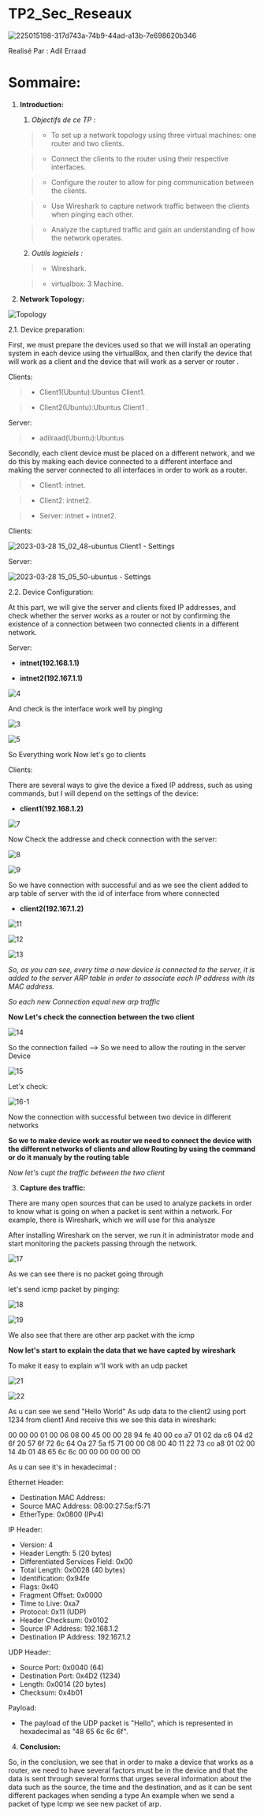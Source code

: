 # TP2_Sec_Reseaux
![225015198-317d743a-74b9-44ad-a13b-7e698620b346](https://user-images.githubusercontent.com/99618982/228326792-b9cef933-9357-469b-9509-8b163bd05045.jpeg)

Realisé Par : Adil Erraad

# Sommaire:

 1. **Introduction:**
 
    1. *Objectifs de ce TP :*
    
    >
    > - To set up a network topology using three virtual machines: one router and two clients.
    
    > - Connect the clients to the router using their respective interfaces.

    > - Configure the router to allow for ping communication between the clients.

    > - Use Wireshark to capture network traffic between the clients when pinging each other.

    > - Analyze the captured traffic and gain an understanding of how the network operates.
           
    >
    
    2. *Outils logiciels :*
    
    >
    > - Wireshark.
    
    > - virtualbox: 3 Machine.
    
    >
      
 2. **Network Topology:**
 
 ![Topology](https://user-images.githubusercontent.com/99618982/226592631-a67a5393-3de2-44a5-b258-d57e92b541d3.jpg)
 
   2.1. Device preparation:
 
 First, we must prepare the devices used so that we will install an operating system in each device using the virtualBox, and then clarify the device that will work as a client and the device that will work as a server or router .
 
   Clients:
    
  >
  > -  Client1(Ubuntu):Ubuntus Client1.
    
  > -  Client2(Ubuntu):Ubuntus Client1 .
    
  >
    
   Server:
    
> -  adilraad(Ubuntu):Ubuntus
 
 Secondly, each client device must be placed on a different network, and we do this by making each device connected to a different interface and making the server connected to all interfaces in order to work as a router.
 
  >
  > -  Client1: intnet.
    
  > -  Client2: intnet2.
  
  > -  Server: intnet + intnet2.
    
  >
 
Clients:

![2023-03-28 15_02_48-ubuntus Client1 - Settings](https://user-images.githubusercontent.com/99618982/228282098-2c902f13-caa6-41c7-a269-303e0a6cb1b5.jpg)


Server:

![2023-03-28 15_05_50-ubuntus - Settings](https://user-images.githubusercontent.com/99618982/228282595-f5fed2b3-5da6-4655-ae8b-a10e930b5be4.jpg)

   2.2. Device Configuration:
   
   At this part, we will give the server and clients fixed IP addresses, and check whether the server works as a router or not by confirming the existence of a connection between two connected clients in a different network.
   
   Server:
   
   * **intnet(192.168.1.1)** 
   
   * **intnet2(192.167.1.1)**
   
   ![4](https://user-images.githubusercontent.com/99618982/228285913-e9813403-11cb-4679-9d8a-a2bfb91fa9c2.jpg)
   
   And check is the interface work well by pinging
   
   ![3](https://user-images.githubusercontent.com/99618982/228286071-0afa6c5b-743d-4dcf-9c50-aaeadf88f5ba.jpg)
   
   ![5](https://user-images.githubusercontent.com/99618982/228287002-5fb8c9b2-c32c-4412-9beb-9ae231bf8b71.jpg)


   So Everything work Now let's go to clients

   Clients:
   
   There are several ways to give the device a fixed IP address, such as using commands, but I will depend on the settings of the device:
   
   * **client1(192.168.1.2)** 
   
   ![7](https://user-images.githubusercontent.com/99618982/228288452-f11cf15b-42df-46f2-8b08-f2d613efbf38.jpg)
   
   Now Check the addresse and check connection with the server:
   
   ![8](https://user-images.githubusercontent.com/99618982/228288651-1f0612bd-c00b-419e-8f0f-4425cd900afc.jpg)
   
   ![9](https://user-images.githubusercontent.com/99618982/228288790-0c83b170-79f4-4103-9c30-736240be316f.jpg)
   
   So we have connection with successful and as we see the client added to arp table of server with the id of interface from where connected

   * **client2(192.167.1.2)**
   
   ![11](https://user-images.githubusercontent.com/99618982/228289668-0bd237bb-9ebc-4f37-b86b-a2b8456ec354.jpg)
   
   ![12](https://user-images.githubusercontent.com/99618982/228289748-7495e50c-54c4-4fcf-8172-1f2fcf41efd4.jpg)

   ![13](https://user-images.githubusercontent.com/99618982/228289779-14533ffd-8c20-45fa-8b43-1f1b085b0bd8.jpg)
   
   *So, as you can see, every time a new device is connected to the server, it is added to the server ARP table in order to associate each IP address with its MAC address.*
   
   *So each new Connection equal new arp traffic*
   
   **Now Let's check the connection between the two client**
   
   ![14](https://user-images.githubusercontent.com/99618982/228291351-2af3f874-5c03-46d0-952e-0522f69094fb.jpg)
   
   So the connection failed --> So we need to allow the routing in the server Device
   
   ![15](https://user-images.githubusercontent.com/99618982/228291640-1772adab-f0ce-4a3d-be1d-0547297f2935.jpg)

  Let'x check:

   ![16-1](https://user-images.githubusercontent.com/99618982/228291768-63a6cd97-39c0-497a-9ece-de5fb38eca1b.jpg)
    
  Now the connection with successful between two device in different networks
    
  **So we to make device work as router we need to connect the device with the different networks of clients and allow Routing by using the command or do it manualy by the  routing table**
    
  _*Now let's cupt the traffic between the two client*_

 3. **Capture des traffic:**

  There are many open sources that can be used to analyze packets in order to know what is going on when a packet is sent within a network. For example, there is Wireshark, which we will use for this analysze
  
  After installing Wireshark on the server, we run it in administrator mode and start monitoring the packets passing through the network.
  
 ![17](https://user-images.githubusercontent.com/99618982/228299308-f79edf4e-5a4e-41dc-86c6-994dfabd45ed.jpg)
 
 As we can see there is no packet going through
 
 let's send icmp packet by pinging:
 
 ![18](https://user-images.githubusercontent.com/99618982/228305528-bf48c41f-8068-40c0-9ccc-2c79046595f7.jpg)
 
![19](https://user-images.githubusercontent.com/99618982/228311086-9acb5077-e0d4-4367-a164-be74e7f5232f.jpg)

We also see that there are other arp packet with the icmp

**Now let's start to explain  the data that we have capted by wireshark**

To make it easy to explain w'll work with an udp packet

![21](https://user-images.githubusercontent.com/99618982/228318764-79aca133-5709-4b81-9f68-d681aed5e52a.jpg)

![22](https://user-images.githubusercontent.com/99618982/228318783-decf6734-1678-4304-841c-204e205e39cd.jpg)

 As u can see we send "Hello World" As udp data to the client2 using port 1234 from client1 And receive this we see this data in wireshark:

00 00 00 01 00 06 08 00 45 00 00 28 94 fe 40 00 co a7 01 02 da c6 04 d2 6f 20 57 6f 72 6c 64 Oa
27 5a f5 71 00 00 08 00 40 11 22 73 co a8 01 02 00 14 4b 01 48 65 6c 6c 00 00 00 00 00 00

As u can see it's in hexadecimal :

Ethernet Header:
- Destination MAC Address:
- Source MAC Address: 08:00:27:5a:f5:71
- EtherType: 0x0800 (IPv4)

IP Header:

- Version: 4
- Header Length: 5 (20 bytes)
- Differentiated Services Field: 0x00
- Total Length: 0x0028 (40 bytes)
- Identification: 0x94fe
- Flags: 0x40
- Fragment Offset: 0x0000
- Time to Live: 0xa7
- Protocol: 0x11 (UDP)
- Header Checksum: 0x0102
- Source IP Address: 192.168.1.2
- Destination IP Address: 192.167.1.2

UDP Header:

- Source Port: 0x0040 (64)
- Destination Port: 0x4D2 (1234)
- Length: 0x0014 (20 bytes)
- Checksum: 0x4b01

Payload:

- The payload of the UDP packet is "Hello", which is represented in hexadecimal as "48 65 6c 6c 6f".
    
 
 4. **Conclusion:**

So, in the conclusion, we see that in order to make a device that works as a router, we need to have several factors must be in the device and that the data is sent through several forms that urges several information about the data such as the source, the time and the destination, and as it can be sent different packages when sending a type An example when we send a packet of type Icmp we see new packet of arp.

